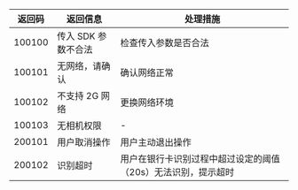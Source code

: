 |返回码|	返回信息|	处理措施|
|-|-|-|
|100100|	传入 SDK 参数不合法|	检查传入参数是否合法|
|100101|	无网络，请确认|	确认网络正常|
|100102	|不支持 2G 网络|	更换网络环境|
|100103	|无相机权限	|-|
|200101|	用户取消操作|	用户主动退出操作|
|200102	|识别超时	|用户在银行卡识别过程中超过设定的阈值（20s）无法识别，提示超时|
